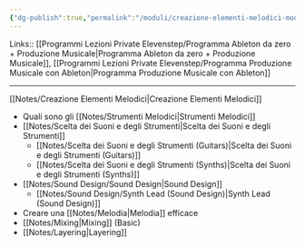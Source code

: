 ```yaml
---
{"dg-publish":true,"permalink":"/moduli/creazione-elementi-melodici-modulo/"}
---
```


Links:: [[Programmi Lezioni Private Elevenstep/Programma Ableton da zero + Produzione Musicale\|Programma Ableton da zero + Produzione Musicale]], [[Programmi Lezioni Private Elevenstep/Programma Produzione Musicale con Ableton\|Programma Produzione Musicale con Ableton]]

---
[[Notes/Creazione Elementi Melodici\|Creazione Elementi Melodici]]


- Quali sono gli [[Notes/Strumenti Melodici\|Strumenti Melodici]]
- [[Notes/Scelta dei Suoni e degli Strumenti\|Scelta dei Suoni e degli Strumenti]]
	- [[Notes/Scelta dei Suoni e degli Strumenti (Guitars)\|Scelta dei Suoni e degli Strumenti (Guitars)]]
	- [[Notes/Scelta dei Suoni e degli Strumenti (Synths)\|Scelta dei Suoni e degli Strumenti (Synths)]]
- [[Notes/Sound Design/Sound Design\|Sound Design]]
	- [[Notes/Sound Design/Synth Lead (Sound Design)\|Synth Lead (Sound Design)]]
- Creare una [[Notes/Melodia\|Melodia]] efficace
- [[Notes/Mixing\|Mixing]] (Basic)
- [[Notes/Layering\|Layering]]



